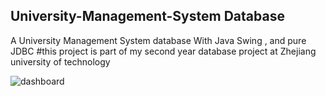 ## University-Management-System Database 
A University Management System database With Java Swing , and pure JDBC 
#this project is part of my second year database project at Zhejiang university of technology 


![dashboard](https://user-images.githubusercontent.com/78693054/181719780-f7557659-58cc-43f0-bfb2-fb7606572467.png)
